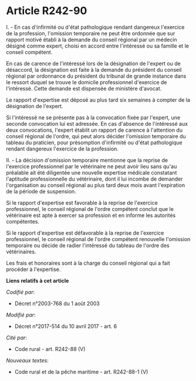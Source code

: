 # Article R242-90

I. - En cas d'infirmité ou d'état pathologique rendant dangereux l'exercice de la profession, l'omission temporaire ne peut
être ordonnée que sur rapport motivé établi à la demande du conseil régional par un médecin désigné comme expert, choisi en
accord entre l'intéressé ou sa famille et le conseil compétent.

En cas de carence de l'intéressé lors de la désignation de l'expert ou de désaccord, la désignation est faite à la demande du
président du conseil régional par ordonnance du président du tribunal de grande instance dans le ressort duquel se trouve le
domicile professionnel d'exercice de l'intéressé. Cette demande est dispensée de ministère d'avocat.

Le rapport d'expertise est déposé au plus tard six semaines à compter de la désignation de l'expert.

Si l'intéressé ne se présente pas à la convocation fixée par l'expert, une seconde convocation lui est adressée. En cas
d'absence de l'intéressé aux deux convocations, l'expert établit un rapport de carence à l'attention du conseil régional de
l'ordre, qui peut alors décider l'omission temporaire du tableau du praticien, pour présomption d'infirmité ou d'état
pathologique rendant dangereux l'exercice de la profession.

II. - La décision d'omission temporaire mentionne que la reprise de l'exercice professionnel par le vétérinaire ne peut avoir
lieu sans qu'au préalable ait été diligentée une nouvelle expertise médicale constatant l'aptitude professionnelle du
vétérinaire, dont il lui incombe de demander l'organisation au conseil régional au plus tard deux mois avant l'expiration de
la période de suspension.

Si le rapport d'expertise est favorable à la reprise de l'exercice professionnel, le conseil régional de l'ordre compétent
conclut que le vétérinaire est apte à exercer sa profession et en informe les autorités compétentes.

Si le rapport d'expertise est défavorable à la reprise de l'exercice professionnel, le conseil régional de l'ordre compétent
renouvelle l'omission temporaire ou décide de radier l'intéressé du tableau de l'ordre des vétérinaires.

Les frais et honoraires sont à la charge du conseil régional qui a fait procéder à l'expertise.

**Liens relatifs à cet article**

_Codifié par_:

  - Décret n°2003-768 du 1 août 2003

_Modifié par_:

  - Décret n°2017-514 du 10 avril 2017 - art. 6

_Cité par_:

  - Code rural - art. R242-88 (V)

_Nouveaux textes_:

  - Code rural et de la pêche maritime - art. R242-88-1 (V)
